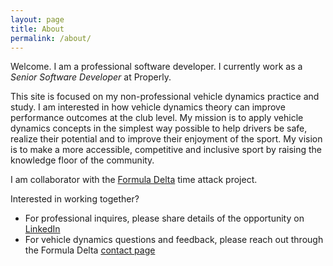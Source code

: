 ```yaml
---
layout: page
title: About
permalink: /about/
---
```


Welcome. I am a professional software developer. I currently work as a _Senior
Software Developer_ at Properly.

This site is focused on my non-professional vehicle dynamics practice and
study. I am interested in how vehicle dynamics theory can improve performance
outcomes at the club level. My mission is to apply vehicle dynamics concepts in
the simplest way possible to help drivers be safe, realize their potential and
to improve their enjoyment of the sport. My vision is to make a more
accessible, competitive and inclusive sport by raising the knowledge floor of
the community.

I am collaborator with the [Formula Delta](https://formuladelta.ca) time attack
project.

Interested in working together?

- For professional inquires, please share details of the opportunity on [LinkedIn](https://www.linkedin.com/in/ktse/)
- For vehicle dynamics questions and feedback, please reach out through the
  Formula Delta [contact page](https://formuladelta.ca/contact-us/)
